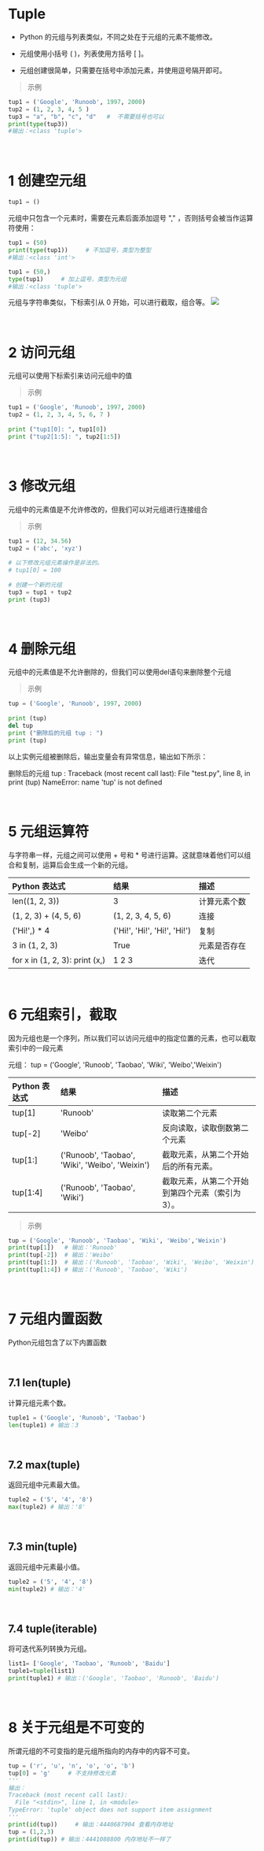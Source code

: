 &emsp;
# Tuple

- Python 的元组与列表类似，不同之处在于元组的元素不能修改。

- 元组使用小括号 ( )，列表使用方括号 [ ]。

- 元组创建很简单，只需要在括号中添加元素，并使用逗号隔开即可。

>示例
```python
tup1 = ('Google', 'Runoob', 1997, 2000)
tup2 = (1, 2, 3, 4, 5 )
tup3 = "a", "b", "c", "d"   #  不需要括号也可以
print(type(tup3))
#输出：<class 'tuple'>
```

&emsp;
# 1 创建空元组
```python
tup1 = ()
```
元组中只包含一个元素时，需要在元素后面添加逗号 "," ，否则括号会被当作运算符使用：

```python
tup1 = (50)
print(type(tup1))     # 不加逗号，类型为整型
#输出：<class 'int'>

tup1 = (50,)
type(tup1)     # 加上逗号，类型为元组
#输出：<class 'tuple'>
```
元组与字符串类似，下标索引从 0 开始，可以进行截取，组合等。
![](imgs/tuple1.png)

&emsp;
# 2 访问元组
元组可以使用下标索引来访问元组中的值
>示例
```python
tup1 = ('Google', 'Runoob', 1997, 2000)
tup2 = (1, 2, 3, 4, 5, 6, 7 )
 
print ("tup1[0]: ", tup1[0])
print ("tup2[1:5]: ", tup2[1:5])
```

&emsp;
# 3 修改元组
元组中的元素值是不允许修改的，但我们可以对元组进行连接组合

>示例
```python
tup1 = (12, 34.56)
tup2 = ('abc', 'xyz')
 
# 以下修改元组元素操作是非法的。
# tup1[0] = 100
 
# 创建一个新的元组
tup3 = tup1 + tup2
print (tup3)
```

&emsp;
# 4 删除元组
元组中的元素值是不允许删除的，但我们可以使用del语句来删除整个元组

>示例
```python
tup = ('Google', 'Runoob', 1997, 2000)
 
print (tup)
del tup
print ("删除后的元组 tup : ")
print (tup)
```
以上实例元组被删除后，输出变量会有异常信息，输出如下所示：

删除后的元组 tup : 
Traceback (most recent call last):
  File "test.py", line 8, in <module>
    print (tup)
NameError: name 'tup' is not defined

&emsp;
# 5 元组运算符
与字符串一样，元组之间可以使用 + 号和 * 号进行运算。这就意味着他们可以组合和复制，运算后会生成一个新的元组。

Python 表达式	|结果	|描述
|:--|:--|:--|
len((1, 2, 3))	|3	|计算元素个数
(1, 2, 3) + (4, 5, 6)	|(1, 2, 3, 4, 5, 6)	|连接
('Hi!',) * 4	|('Hi!', 'Hi!', 'Hi!', 'Hi!')	|复制
3 in (1, 2, 3)	|True	|元素是否存在
for x in (1, 2, 3): print (x,)	|1 2 3	|迭代


&emsp;
# 6 元组索引，截取
因为元组也是一个序列，所以我们可以访问元组中的指定位置的元素，也可以截取索引中的一段元素

元组：
tup = ('Google', 'Runoob', 'Taobao', 'Wiki', 'Weibo','Weixin')


Python 表达式	|结果	|描述
|:--|:--|:--|
tup[1]	|'Runoob'	|读取第二个元素
tup[-2]	|'Weibo'	|反向读取，读取倒数第二个元素
tup[1:]	|('Runoob', 'Taobao', 'Wiki', 'Weibo', 'Weixin')	|截取元素，从第二个开始后的所有元素。
tup[1:4]	|('Runoob', 'Taobao', 'Wiki')	|截取元素，从第二个开始到第四个元素（索引为 3）。


>示例
```python
tup = ('Google', 'Runoob', 'Taobao', 'Wiki', 'Weibo','Weixin')
print(tup[1])   # 输出：'Runoob'
print(tup[-2])  # 输出：'Weibo'
print(tup[1:])  # 输出：('Runoob', 'Taobao', 'Wiki', 'Weibo', 'Weixin')
print(tup[1:4]) # 输出：('Runoob', 'Taobao', 'Wiki')
```

&emsp;
# 7 元组内置函数
Python元组包含了以下内置函数

&emsp;
## 7.1 len(tuple) 
计算元组元素个数。	
```python
tuple1 = ('Google', 'Runoob', 'Taobao')
len(tuple1) # 输出：3
```

&emsp;
## 7.2	max(tuple)
返回元组中元素最大值。	
```python
tuple2 = ('5', '4', '8')
max(tuple2) # 输出：'8'
```

&emsp;
## 7.3	min(tuple)
返回元组中元素最小值。	
```python
tuple2 = ('5', '4', '8')
min(tuple2) # 输出：'4'
```


&emsp;
## 7.4	tuple(iterable)
将可迭代系列转换为元组。	
```python
list1= ['Google', 'Taobao', 'Runoob', 'Baidu']
tuple1=tuple(list1)
print(tuple1) # 输出：('Google', 'Taobao', 'Runoob', 'Baidu')
```

&emsp;
# 8 关于元组是不可变的
所谓元组的不可变指的是元组所指向的内存中的内容不可变。
```python
tup = ('r', 'u', 'n', 'o', 'o', 'b')
tup[0] = 'g'     # 不支持修改元素
'''
输出：
Traceback (most recent call last):
  File "<stdin>", line 1, in <module>
TypeError: 'tuple' object does not support item assignment
'''
print(id(tup))     # 输出：4440687904 查看内存地址
tup = (1,2,3)
print(id(tup)) # 输出：4441088800 内存地址不一样了
```